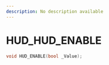 ```yaml
---
description: No description available 
---
```


# HUD\_HUD_ENABLE

```cpp
void HUD_ENABLE(bool _Value);
```